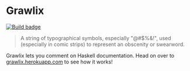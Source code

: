 # Grawlix

[![Build badge][]][build status]

> A string of typographical symbols, especially "@#$%&!", used (especially in
> comic strips) to represent an obscenity or swearword.

Grawlix lets you comment on Haskell documentation. Head on over to
[grawlix.herokuapp.com][] to see how it works!

[Build badge]: https://travis-ci.org/tfausak/grawlix.svg?branch=master
[build status]: https://travis-ci.org/tfausak/grawlix
[grawlix.herokuapp.com]: https://grawlix.herokuapp.com
